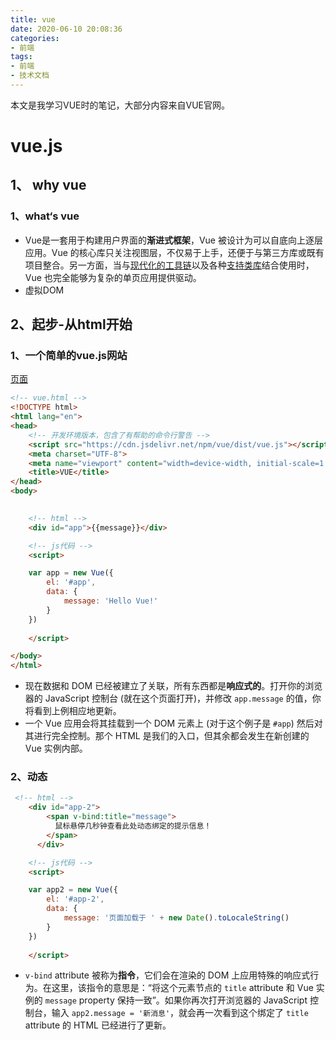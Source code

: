 ```yaml
---
title: vue
date: 2020-06-10 20:08:36
categories:
- 前端
tags:
- 前端
- 技术文档
---
```

本文是我学习VUE时的笔记，大部分内容来自VUE官网。

<!-- more -->

# vue.js
## 1、 why vue

### 1、what‘s vue

- Vue是一套用于构建用户界面的**渐进式框架**，Vue 被设计为可以自底向上逐层应用。Vue 的核心库只关注视图层，不仅易于上手，还便于与第三方库或既有项目整合。另一方面，当与[现代化的工具链](https://cn.vuejs.org/v2/guide/single-file-components.html)以及各种[支持类库](https://github.com/vuejs/awesome-vue#libraries--plugins)结合使用时，Vue 也完全能够为复杂的单页应用提供驱动。
- 虚拟DOM

### 

## 2、起步-从html开始

### 1、一个简单的vue.js网站
[页面](../../../../../vue_test.html)

```html
<!-- vue.html -->
<!DOCTYPE html>
<html lang="en">
<head>
    <!-- 开发环境版本，包含了有帮助的命令行警告 -->
    <script src="https://cdn.jsdelivr.net/npm/vue/dist/vue.js"></script>
    <meta charset="UTF-8">
    <meta name="viewport" content="width=device-width, initial-scale=1.0">
    <title>VUE</title>
</head>
<body>
    

    <!-- html -->
    <div id="app">{{message}}</div>

    <!-- js代码 -->
    <script>

    var app = new Vue({
        el: '#app',
        data: {
            message: 'Hello Vue!'
        }
    })
        
    </script>

</body>
</html>
```

- 现在数据和 DOM 已经被建立了关联，所有东西都是**响应式的**。打开你的浏览器的 JavaScript 控制台 (就在这个页面打开)，并修改 `app.message` 的值，你将看到上例相应地更新。
- 一个 Vue 应用会将其挂载到一个 DOM 元素上 (对于这个例子是 `#app`) 然后对其进行完全控制。那个 HTML 是我们的入口，但其余都会发生在新创建的 Vue 实例内部。

### 2、动态

```html
 <!-- html -->
    <div id="app-2">
        <span v-bind:title="message">
          鼠标悬停几秒钟查看此处动态绑定的提示信息！
        </span>
      </div>

    <!-- js代码 -->
    <script>

    var app2 = new Vue({
        el: '#app-2',
        data: {
            message: '页面加载于 ' + new Date().toLocaleString()
        }
    })
        
    </script>

```

- `v-bind` attribute 被称为**指令**，它们会在渲染的 DOM 上应用特殊的响应式行为。在这里，该指令的意思是：“将这个元素节点的 `title` attribute 和 Vue 实例的 `message` property 保持一致”。如果你再次打开浏览器的 JavaScript 控制台，输入 `app2.message = '新消息'`，就会再一次看到这个绑定了 `title` attribute 的 HTML 已经进行了更新。